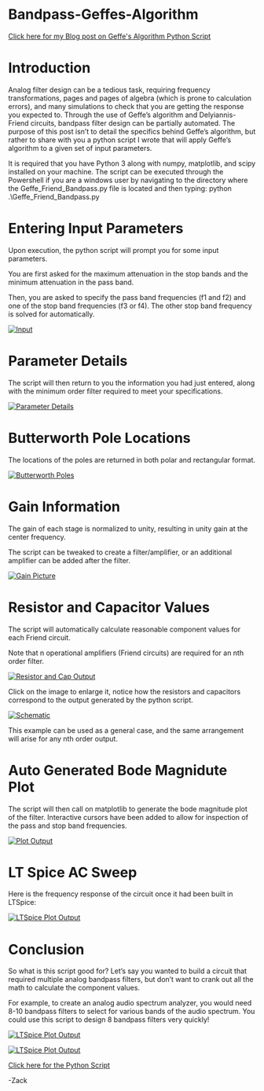 # Bandpass-Geffes-Algorithm

[Click here for my Blog post on Geffe's Algorithm Python Script](http://www.zackslab.com/2016/05/bandpass-filter-design-using-geffes-algorithm/) 


# Introduction

Analog filter design can be a tedious task, requiring frequency transformations, pages and pages of algebra (which is prone to calculation errors), and many simulations to check that you are getting the response you expected to. Through the use of Geffe’s algorithm and Delyiannis-Friend circuits, bandpass filter design can be partially automated. The purpose of this post isn’t to detail the specifics behind Geffe’s algorithm, but rather to share with you a python script I wrote that will apply Geffe’s algorithm to a given set of input parameters.

It is required that you have Python 3 along with numpy, matplotlib, and scipy installed on your machine. The script can be executed through the Powershell if you are a windows user by navigating to the directory where the Geffe_Friend_Bandpass.py file is located and then typing: python .\Geffe_Friend_Bandpass.py



# Entering Input Parameters

Upon execution, the python script will prompt you for some input parameters.

You are first asked for the maximum attenuation in the stop bands and the minimum attenuation in the pass band.

Then, you are asked to specify the pass band frequencies (f1 and f2) and one of the stop band frequencies (f3 or f4). The other stop band frequency is solved for automatically.

[![Input](https://github.com/freq0ut/Bandpass-Geffes-Algorithm/blob/master/Pics/geffe_image1.png)](#features)



# Parameter Details

The script will then return to you the information you had just entered, along with the minimum order filter required to meet your specifications.

[![Parameter Details](https://github.com/freq0ut/Bandpass-Geffes-Algorithm/blob/master/Pics/geffe_image2.png)](#features)



# Butterworth Pole Locations

The locations of the poles are returned in both polar and rectangular format.

[![Butterworth Poles](https://github.com/freq0ut/Bandpass-Geffes-Algorithm/blob/master/Pics/geffe_image3.png)](#features)



# Gain Information

The gain of each stage is normalized to unity, resulting in unity gain at the center frequency.

The script can be tweaked to create a filter/amplifier, or an additional amplifier can be added after the filter.

[![Gain Picture](https://github.com/freq0ut/Bandpass-Geffes-Algorithm/blob/master/Pics/geffe_image4.png)](#features)



# Resistor and Capacitor Values

The script will automatically calculate reasonable component values for each Friend circuit.

Note that n operational amplifiers (Friend circuits) are required for an nth order filter.

[![Resistor and Cap Output](https://github.com/freq0ut/Bandpass-Geffes-Algorithm/blob/master/Pics/geffe_image5.png)](#features)

Click on the image to enlarge it, notice how the resistors and capacitors correspond to the output generated by the python script.

[![Schematic](https://github.com/freq0ut/Bandpass-Geffes-Algorithm/blob/master/Pics/geffe_schematic.png)](#features)

This example can be used as a general case, and the same arrangement will arise for any nth order output.



# Auto Generated Bode Magnidute Plot

The script will then call on matplotlib to generate the bode magnitude plot of the filter. Interactive cursors have been added to allow for inspection of the pass and stop band frequencies.

[![Plot Output](https://github.com/freq0ut/Bandpass-Geffes-Algorithm/blob/master/Pics/geffe_plot.png)](#features)



# LT Spice AC Sweep

Here is the frequency response of the circuit once it had been built in LTSpice:

[![LTSpice Plot Output](https://github.com/freq0ut/Bandpass-Geffes-Algorithm/blob/master/Pics/geffe_lt_plot.png)](#features)



# Conclusion

So what is this script good for? Let’s say you wanted to build a circuit that required multiple analog bandpass filters, but don’t want to crank out all the math to calculate the component values.

For example, to create an analog audio spectrum analyzer, you would need 8-10 bandpass filters to select for various bands of the audio spectrum. You could use this script to design 8 bandpass filters very quickly!

[![LTSpice Plot Output](https://github.com/freq0ut/Bandpass-Geffes-Algorithm/blob/master/Pics/audioBandpassFiltersSch.png)](#features)

[![LTSpice Plot Output](https://github.com/freq0ut/Bandpass-Geffes-Algorithm/blob/master/Pics/audioBandpassFiltersPlot.png)](#features)

[Click here for the Python Script](/Geffe_Friend_Bandpass.py) 

-Zack
